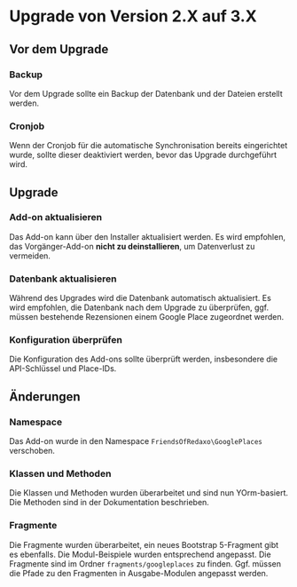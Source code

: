 # Upgrade von Version 2.X auf 3.X

## Vor dem Upgrade

### Backup

Vor dem Upgrade sollte ein Backup der Datenbank und der Dateien erstellt werden.

### Cronjob

Wenn der Cronjob für die automatische Synchronisation bereits eingerichtet wurde, sollte dieser deaktiviert werden, bevor das Upgrade durchgeführt wird.

## Upgrade

### Add-on aktualisieren

Das Add-on kann über den Installer aktualisiert werden. Es wird empfohlen, das Vorgänger-Add-on **nicht zu deinstallieren**, um Datenverlust zu vermeiden.

### Datenbank aktualisieren

Während des Upgrades wird die Datenbank automatisch aktualisiert. Es wird empfohlen, die Datenbank nach dem Upgrade zu überprüfen, ggf. müssen bestehende Rezensionen einem Google Place zugeordnet werden.

### Konfiguration überprüfen

Die Konfiguration des Add-ons sollte überprüft werden, insbesondere die API-Schlüssel und Place-IDs.

## Änderungen

### Namespace

Das Add-on wurde in den Namespace `FriendsOfRedaxo\GooglePlaces` verschoben.

### Klassen und Methoden

Die Klassen und Methoden wurden überarbeitet und sind nun YOrm-basiert. Die Methoden sind in der Dokumentation beschrieben.

### Fragmente

Die Fragmente wurden überarbeitet, ein neues Bootstrap 5-Fragment gibt es ebenfalls. Die  Modul-Beispiele wurden entsprechend angepasst. Die Fragmente sind im Ordner `fragments/googleplaces` zu finden. Ggf. müssen die Pfade zu den Fragmenten in Ausgabe-Modulen angepasst werden.
